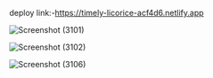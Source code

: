 deploy link:-https://timely-licorice-acf4d6.netlify.app


![Screenshot (3101)](https://user-images.githubusercontent.com/126851342/234254036-96a84746-4d14-4999-8874-72d2a5800a62.jpg)




![Screenshot (3102)](https://user-images.githubusercontent.com/126851342/234254383-4bc6e375-165e-45db-86be-956c72832e24.jpg)




![Screenshot (3106)](https://user-images.githubusercontent.com/126851342/234254653-c4b38ab0-26b3-473f-802c-b18422922ce6.jpg)

